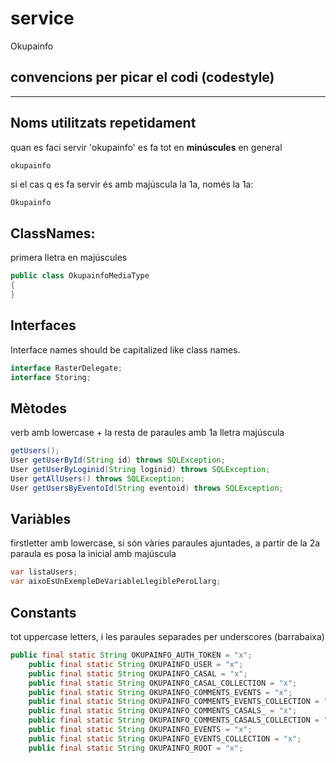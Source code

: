 # service

Okupainfo



convencions per picar el codi (codestyle)
-----------------------------------------
-----------

Noms utilitzats repetidament
-
quan es faci servir 'okupainfo' es fa tot en **minúscules** en general
```java
okupainfo
```
si el cas q es fa servir és amb majúscula la 1a, només la 1a:
```
Okupainfo
```

ClassNames:
-----------
primera lletra en majúscules
```java
public class OkupainfoMediaType
{
}
```

Interfaces
----------
Interface names should be capitalized like class names.
```java
interface RasterDelegate;
interface Storing;
```

Mètodes
-
verb amb lowercase + la resta de paraules amb 1a lletra majúscula
```java
getUsers();
User getUserById(String id) throws SQLException;
User getUserByLoginid(String loginid) throws SQLException;
User getAllUsers() throws SQLException;
User getUsersByEventoId(String eventoid) throws SQLException;
```

Variàbles
---------
firstletter amb lowercase, si són vàries paraules ajuntades, a partir de la 2a paraula es posa la inicial amb majúscula
```java
var listaUsers;
var aixoEsUnExempleDeVariableLlegiblePeroLlarg;
```


Constants
---------
tot uppercase letters, i les paraules separades per underscores (barrabaixa)
```java
public final static String OKUPAINFO_AUTH_TOKEN = "x";
    public final static String OKUPAINFO_USER = "x";
    public final static String OKUPAINFO_CASAL = "x";
    public final static String OKUPAINFO_CASAL_COLLECTION = "x";
    public final static String OKUPAINFO_COMMENTS_EVENTS = "x";
    public final static String OKUPAINFO_COMMENTS_EVENTS_COLLECTION = "x";
    public final static String OKUPAINFO_COMMENTS_CASALS_ = "x";
    public final static String OKUPAINFO_COMMENTS_CASALS_COLLECTION = "x";
    public final static String OKUPAINFO_EVENTS = "x";
    public final static String OKUPAINFO_EVENTS_COLLECTION = "x";
    public final static String OKUPAINFO_ROOT = "x";
```